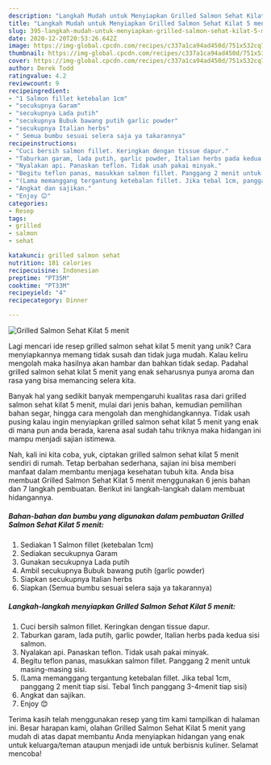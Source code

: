 ```yaml
---
description: "Langkah Mudah untuk Menyiapkan Grilled Salmon Sehat Kilat 5 menit, Bikin Ngiler"
title: "Langkah Mudah untuk Menyiapkan Grilled Salmon Sehat Kilat 5 menit, Bikin Ngiler"
slug: 395-langkah-mudah-untuk-menyiapkan-grilled-salmon-sehat-kilat-5-menit-bikin-ngiler
date: 2020-12-20T20:53:26.642Z
image: https://img-global.cpcdn.com/recipes/c337a1ca94ad450d/751x532cq70/grilled-salmon-sehat-kilat-5-menit-foto-resep-utama.jpg
thumbnail: https://img-global.cpcdn.com/recipes/c337a1ca94ad450d/751x532cq70/grilled-salmon-sehat-kilat-5-menit-foto-resep-utama.jpg
cover: https://img-global.cpcdn.com/recipes/c337a1ca94ad450d/751x532cq70/grilled-salmon-sehat-kilat-5-menit-foto-resep-utama.jpg
author: Derek Todd
ratingvalue: 4.2
reviewcount: 9
recipeingredient:
- "1 Salmon fillet ketebalan 1cm"
- "secukupnya Garam"
- "secukupnya Lada putih"
- "secukupnya Bubuk bawang putih garlic powder"
- "secukupnya Italian herbs"
- " Semua bumbu sesuai selera saja ya takarannya"
recipeinstructions:
- "Cuci bersih salmon fillet. Keringkan dengan tissue dapur."
- "Taburkan garam, lada putih, garlic powder, Italian herbs pada kedua sisi salmon."
- "Nyalakan api. Panaskan teflon. Tidak usah pakai minyak."
- "Begitu teflon panas, masukkan salmon fillet. Panggang 2 menit untuk masing-masing sisi."
- "(Lama memanggang tergantung ketebalan fillet. Jika tebal 1cm, panggang 2 menit tiap sisi. Tebal 1inch panggang 3-4menit tiap sisi)"
- "Angkat dan sajikan."
- "Enjoy 😊"
categories:
- Resep
tags:
- grilled
- salmon
- sehat

katakunci: grilled salmon sehat 
nutrition: 181 calories
recipecuisine: Indonesian
preptime: "PT35M"
cooktime: "PT33M"
recipeyield: "4"
recipecategory: Dinner

---
```



![Grilled Salmon Sehat Kilat 5 menit](https://img-global.cpcdn.com/recipes/c337a1ca94ad450d/751x532cq70/grilled-salmon-sehat-kilat-5-menit-foto-resep-utama.jpg)

Lagi mencari ide resep grilled salmon sehat kilat 5 menit yang unik? Cara menyiapkannya memang tidak susah dan tidak juga mudah. Kalau keliru mengolah maka hasilnya akan hambar dan bahkan tidak sedap. Padahal grilled salmon sehat kilat 5 menit yang enak seharusnya punya aroma dan rasa yang bisa memancing selera kita.

Banyak hal yang sedikit banyak mempengaruhi kualitas rasa dari grilled salmon sehat kilat 5 menit, mulai dari jenis bahan, kemudian pemilihan bahan segar, hingga cara mengolah dan menghidangkannya. Tidak usah pusing kalau ingin menyiapkan grilled salmon sehat kilat 5 menit yang enak di mana pun anda berada, karena asal sudah tahu triknya maka hidangan ini mampu menjadi sajian istimewa.




Nah, kali ini kita coba, yuk, ciptakan grilled salmon sehat kilat 5 menit sendiri di rumah. Tetap berbahan sederhana, sajian ini bisa memberi manfaat dalam membantu menjaga kesehatan tubuh kita. Anda bisa membuat Grilled Salmon Sehat Kilat 5 menit menggunakan 6 jenis bahan dan 7 langkah pembuatan. Berikut ini langkah-langkah dalam membuat hidangannya.

<!--inarticleads1-->

##### Bahan-bahan dan bumbu yang digunakan dalam pembuatan Grilled Salmon Sehat Kilat 5 menit:

1. Sediakan 1 Salmon fillet (ketebalan 1cm)
1. Sediakan secukupnya Garam
1. Gunakan secukupnya Lada putih
1. Ambil secukupnya Bubuk bawang putih (garlic powder)
1. Siapkan secukupnya Italian herbs
1. Siapkan  (Semua bumbu sesuai selera saja ya takarannya)




<!--inarticleads2-->

##### Langkah-langkah menyiapkan Grilled Salmon Sehat Kilat 5 menit:

1. Cuci bersih salmon fillet. Keringkan dengan tissue dapur.
1. Taburkan garam, lada putih, garlic powder, Italian herbs pada kedua sisi salmon.
1. Nyalakan api. Panaskan teflon. Tidak usah pakai minyak.
1. Begitu teflon panas, masukkan salmon fillet. Panggang 2 menit untuk masing-masing sisi.
1. (Lama memanggang tergantung ketebalan fillet. Jika tebal 1cm, panggang 2 menit tiap sisi. Tebal 1inch panggang 3-4menit tiap sisi)
1. Angkat dan sajikan.
1. Enjoy 😊




Terima kasih telah menggunakan resep yang tim kami tampilkan di halaman ini. Besar harapan kami, olahan Grilled Salmon Sehat Kilat 5 menit yang mudah di atas dapat membantu Anda menyiapkan hidangan yang enak untuk keluarga/teman ataupun menjadi ide untuk berbisnis kuliner. Selamat mencoba!
